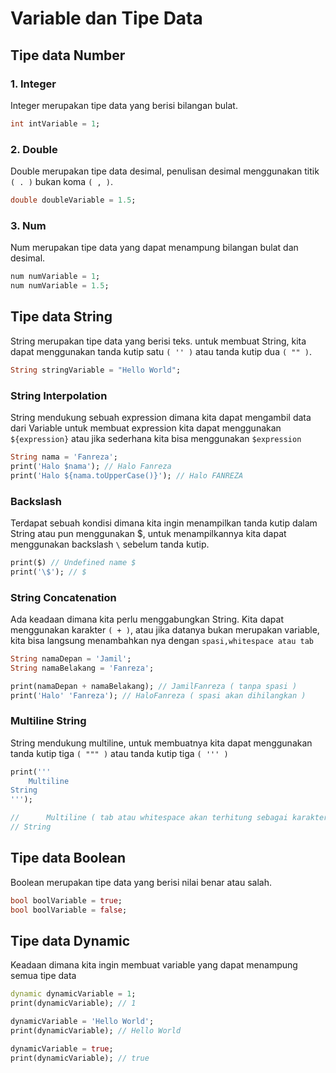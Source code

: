 # Variable dan Tipe Data

## Tipe data Number

### 1. Integer

Integer merupakan tipe data yang berisi bilangan bulat.

```dart
int intVariable = 1;
```

### 2. Double

Double merupakan tipe data desimal, penulisan desimal menggunakan titik `( . )` bukan koma `( , )`.

```dart
double doubleVariable = 1.5;
```

### 3. Num

Num merupakan tipe data yang dapat menampung bilangan bulat dan desimal.

```dart
num numVariable = 1;
num numVariable = 1.5;
```

## Tipe data String

String merupakan tipe data yang berisi teks.
untuk membuat String, kita dapat menggunakan tanda kutip satu `( '' )` atau tanda kutip dua `( "" )`.

```dart
String stringVariable = "Hello World";
```

### String Interpolation

String mendukung sebuah expression dimana kita dapat mengambil data dari Variable
untuk membuat expression kita dapat menggunakan `${expression}` atau jika sederhana kita bisa menggunakan `$expression`

```dart
String nama = 'Fanreza';
print('Halo $nama'); // Halo Fanreza
print('Halo ${nama.toUpperCase()}'); // Halo FANREZA
```

### Backslash

Terdapat sebuah kondisi dimana kita ingin menampilkan tanda kutip dalam String atau pun menggunakan $, untuk menampilkannya kita dapat menggunakan backslash `\` sebelum tanda kutip.

```dart
print($) // Undefined name $
print('\$'); // $
```

### String Concatenation

Ada keadaan dimana kita perlu menggabungkan String.
Kita dapat menggunakan karakter `( + )`, atau jika datanya bukan merupakan variable, kita bisa langsung menambahkan nya dengan `spasi,whitespace atau tab`

```dart
String namaDepan = 'Jamil';
String namaBelakang = 'Fanreza';

print(namaDepan + namaBelakang); // JamilFanreza ( tanpa spasi )
print('Halo' 'Fanreza'); // HaloFanreza ( spasi akan dihilangkan )
```

### Multiline String

String mendukung multiline, untuk membuatnya kita dapat menggunakan tanda kutip tiga `( """ )` atau tanda kutip tiga `( ''' )`

```dart
print('''
    Multiline
String
''');

//      Multiline ( tab atau whitespace akan terhitung sebagai karakter )
// String
```

## Tipe data Boolean

Boolean merupakan tipe data yang berisi nilai benar atau salah.

```dart
bool boolVariable = true;
bool boolVariable = false;
```

## Tipe data Dynamic

Keadaan dimana kita ingin membuat variable yang dapat menampung semua tipe data

```dart
dynamic dynamicVariable = 1;
print(dynamicVariable); // 1

dynamicVariable = 'Hello World';
print(dynamicVariable); // Hello World

dynamicVariable = true;
print(dynamicVariable); // true
```
